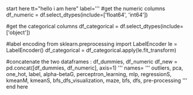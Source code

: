 start here
tt="hello i am here"
label='''
  #get the numeric columns
  df_numeric = df.select_dtypes(include=['float64', 'int64'])

  #get the categorical columns
  df_categorical = df.select_dtypes(include=['object'])

  #label encoding
  from sklearn.preprocessing import LabelEncoder
  le = LabelEncoder()
  df_categorical = df_categorical.apply(le.fit_transform)

  #concatenate the two dataframes : df_dummies, df_numeric
  df_new = pd.concat([df_dummies, df_numeric], axis=1)
 '''
names= 
 '''
 outliers,
 pca,
 one_hot,
 label,
 alpha-betaG,
 perceptron_learning,
 mlp,
 regressionS,
 kmeanM,
 kmeanS,
 bfs_dfs_visualization,
 maze,
 bfs,
 dfs,
 pre-processing
 ''' 
end here
